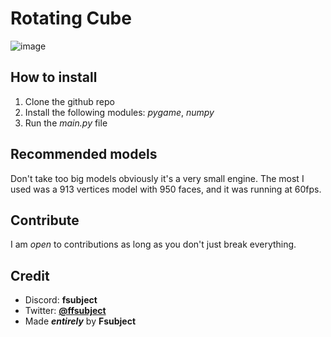 # Rotating Cube

![image](https://github.com/user-attachments/assets/c19bdf7d-a50b-4493-b1b4-7becd1c5a310)

## How to install
1. Clone the github repo
2. Install the following modules: *pygame*, *numpy*
3. Run the *main.py* file

## Recommended models
Don't take too big models obviously it's a very small engine.
The most I used was a 913 vertices model with 950 faces, and it was running at 60fps.

## Contribute
I am *open* to contributions as long as you don't just break everything.

## Credit
* Discord: __fsubject__
* Twitter: <a href="https://twitter.com/Fsubj_ect">__@ffsubject__</a>
* Made *__entirely__* by __Fsubject__
